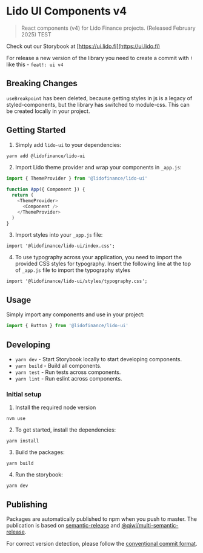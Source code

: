 # Lido UI Components v4

> React components (v4) for Lido Finance projects. (Released February 2025) TEST

Check out our Storybook at [https://ui.lido.fi](https://ui.lido.fi)

For release a new version of the library you need to create a commit with `!` like this - `feat!: ui v4`

## Breaking Changes

`useBreakpoint` has been deleted, because getting styles in js is a legacy of styled-components, but the library has switched to module-css. This can be created locally in your project.

## Getting Started

1. Simply add `lido-ui` to your dependencies:

```bash
yarn add @lidofinance/lido-ui
```

2. Import Lido theme provider and wrap your components in `_app.js`:

```js
import { ThemeProvider } from '@lidofinance/lido-ui'

function App({ Component }) {
  return (
    <ThemeProvider>
      <Component />
    </ThemeProvider>
  )
}
```

3. Import styles into your `_app.js` file:
```tsx
import '@lidofinance/lido-ui/index.css';
```

4. To use typography across your application, you need to import the provided CSS styles for typography.
Insert the following line at the top of `_app.js` file to import the typography styles
```tsx
import '@lidofinance/lido-ui/styles/typography.css';
```

## Usage

Simply import any components and use in your project:

```js
import { Button } from '@lidofinance/lido-ui'
```

## Developing

- `yarn dev` - Start Storybook locally to start developing components.
- `yarn build` - Build all components.
- `yarn test` - Run tests across components.
- `yarn lint` - Run eslint across components.

### Initial setup

1. Install the required node version
```
nvm use
```

2. To get started, install the dependencies:

```
yarn install
```

3. Build the packages:

```
yarn build
```

4. Run the storybook:

```
yarn dev
```

## Publishing

Packages are automatically published to npm when you push to master. The publication is based on [semantic-release](https://github.com/semantic-release/semantic-release) and [@qiwi/multi-semantic-release](https://github.com/qiwi/multi-semantic-release).

For correct version detection, please follow the [conventional commit format](https://www.conventionalcommits.org/en/v1.0.0/).
